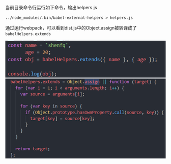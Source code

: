 当前目录命令行运行如下命令，输出helpers.js

```shell
../node_modules/.bin/babel-external-helpers > helpers.js
```

通过运行webpack，可以看到dist.js中的Object.assign被转译成了`babelHelpers.extends`

![1](./img/1.jpg)
![2](./img/2.jpg)